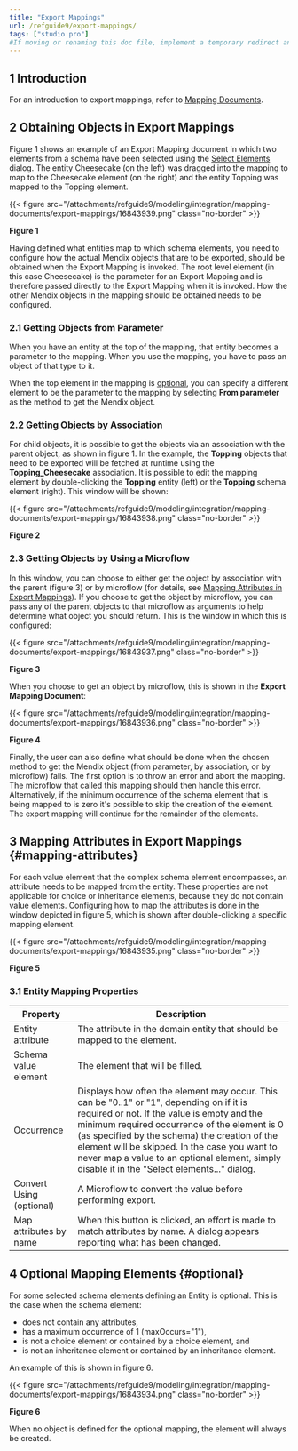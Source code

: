 ```yaml
---
title: "Export Mappings"
url: /refguide9/export-mappings/
tags: ["studio pro"]
#If moving or renaming this doc file, implement a temporary redirect and let the respective team know they should update the URL in the product. See Mapping to Products for more details.
---
```


## 1 Introduction

For an introduction to export mappings, refer to [Mapping Documents](/refguide9/mapping-documents/).

## 2 Obtaining Objects in Export Mappings

Figure 1 shows an example of an Export Mapping document in which two elements from a schema have been selected using the [Select Elements](/refguide9/select--elements/) dialog. The entity Cheesecake (on the left) was dragged into the mapping to map to the Cheesecake element (on the right) and the entity Topping was mapped to the Topping element.

{{< figure src="/attachments/refguide9/modeling/integration/mapping-documents/export-mappings/16843939.png" class="no-border" >}}

**Figure 1**

Having defined what entities map to which schema elements, you need to configure how the actual Mendix objects that are to be exported, should be obtained when the Export Mapping is invoked. The root level element (in this case Cheesecake) is the parameter for an Export Mapping and is therefore passed directly to the Export Mapping when it is invoked. How the other Mendix objects in the mapping should be obtained needs to be configured.

### 2.1 Getting Objects from Parameter

When you have an entity at the top of the mapping, that entity becomes a parameter to the mapping. When you use the mapping, you have to pass an object of that type to it.

When the top element in the mapping is [optional](#optional), you can specify a different element to be the parameter to the mapping by selecting **From parameter** as the method to get the Mendix object.

### 2.2 Getting Objects by Association

For child objects, it is possible to get the objects via an association with the parent object, as shown in figure 1. In the example, the **Topping** objects that need to be exported will be fetched at runtime using the **Topping_Cheesecake** association. It is possible to edit the mapping element by double-clicking the **Topping** entity (left) or the **Topping** schema element (right). This window will be shown:

{{< figure src="/attachments/refguide9/modeling/integration/mapping-documents/export-mappings/16843938.png" class="no-border" >}}

**Figure 2**

### 2.3 Getting Objects by Using a Microflow

In this window, you can choose to either get the object by association with the parent (figure 3) or by microflow (for details, see [Mapping Attributes in Export Mappings](#mapping-attributes)). If you choose to get the object by microflow, you can pass any of the parent objects to that microflow as arguments to help determine what object you should return. This is the window in which this is configured:

{{< figure src="/attachments/refguide9/modeling/integration/mapping-documents/export-mappings/16843937.png" class="no-border" >}}

**Figure 3**

When you choose to get an object by microflow, this is shown in the **Export Mapping Document**:

{{< figure src="/attachments/refguide9/modeling/integration/mapping-documents/export-mappings/16843936.png" class="no-border" >}}

**Figure 4**

Finally, the user can also define what should be done when the chosen method to get the Mendix object (from parameter, by association, or by microflow) fails. The first option is to throw an error and abort the mapping. The microflow that called this mapping should then handle this error. Alternatively, if the minimum occurrence of the schema element that is being mapped to is zero it's possible to skip the creation of the element. The export mapping will continue for the remainder of the elements.

## 3 Mapping Attributes in Export Mappings {#mapping-attributes}

For each value element that the complex schema element encompasses, an attribute needs to be mapped from the entity. These properties are not applicable for choice or inheritance elements, because they do not contain value elements. Configuring how to map the attributes is done in the window depicted in figure 5, which is shown after double-clicking a specific mapping element.

{{< figure src="/attachments/refguide9/modeling/integration/mapping-documents/export-mappings/16843935.png" class="no-border" >}}

**Figure 5**

### 3.1 Entity Mapping Properties

| Property | Description |
| --- | --- |
| Entity attribute | The attribute in the domain entity that should be mapped to the element. |
| Schema value element | The element that will be filled. |
| Occurrence | Displays how often the element may occur. This can be "0..1" or "1", depending on if it is required or not. If the value is empty and the minimum required occurrence of the element is 0 (as specified by the schema) the creation of the element will be skipped. In the case you want to never map a value to an optional element, simply disable it in the "Select elements..." dialog. |
| Convert Using (optional) | A Microflow to convert the value before performing export. |
| Map attributes by name | When this button is clicked, an effort is made to match attributes by name. A dialog appears reporting what has been changed. |

## 4 Optional Mapping Elements {#optional}

For some selected schema elements defining an Entity is optional. This is the case when the schema element:

* does not contain any attributes,
* has a maximum occurrence of 1 (maxOccurs="1"),
* is not a choice element or contained by a choice element, and 
* is not an inheritance element or contained by an inheritance element. 

An example of this is shown in figure 6.

{{< figure src="/attachments/refguide9/modeling/integration/mapping-documents/export-mappings/16843934.png" class="no-border" >}} 

**Figure 6**

When no object is defined for the optional mapping, the element will always be created.
